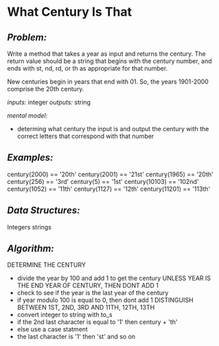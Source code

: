 **What Century Is That**
========================

_Problem:_
-----------

Write a method that takes a year as input and returns the century. The return value should be a string that begins with the century number, and ends with st, nd, rd, or th as appropriate for that number.

New centuries begin in years that end with 01. So, the years 1901-2000 comprise the 20th century.

_inputs:_ integer
_outputs:_ string

_mental model:_

  - determing what century the input is and output the century with the correct letters that correspond with that number

_Examples:_
-----------

century(2000) == '20th'
century(2001) == '21st'
century(1965) == '20th'
century(256) == '3rd'
century(5) == '1st'
century(10103) == '102nd'
century(1052) == '11th'
century(1127) == '12th'
century(11201) == '113th'

_Data Structures:_
-------------------

Integers
strings

_Algorithm:_
-------------

DETERMINE THE CENTURY
 - divide the year by 100 and add 1 to get the century
 UNLESS YEAR IS THE END YEAR OF CENTURY, THEN DONT ADD 1
 - check to see if the year is the last year of the century
  - if year modulo 100 is equal to 0, then dont add 1
DISTINGUISH BETWEEN 1ST, 2ND, 3RD AND 11TH, 12TH, 13TH
 - convert integer to string with to_s
 - if the 2nd last character is equal to '1' then century + 'th'
 - else use a case statment
 - the last character is '1' then 'st' and so on
 

